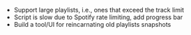- Support large playlists, i.e., ones that exceed the track limit
- Script is slow due to Spotify rate limiting, add progress bar
- Build a tool/UI for reincarnating old playlists snapshots

